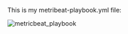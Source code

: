 This is my metribeat-playbook.yml file:

![metricbeat_playbook](https://user-images.githubusercontent.com/91933325/150436548-fc2ff722-933c-4587-99b4-33efbe372079.PNG)
